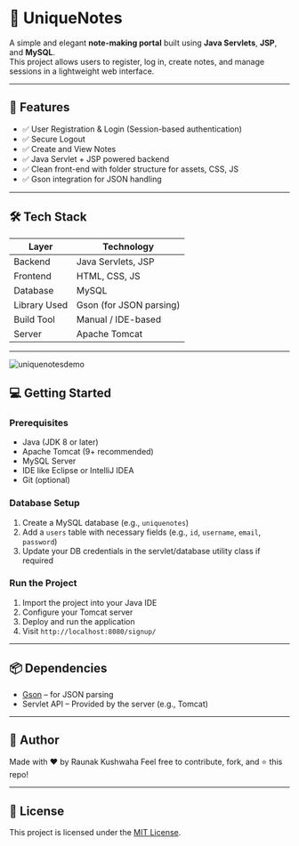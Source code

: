 # 📒 UniqueNotes

A simple and elegant **note-making portal** built using **Java Servlets**, **JSP**, and **MySQL**.  
This project allows users to register, log in, create notes, and manage sessions in a lightweight web interface.

---

## 🚀 Features

- ✅ User Registration & Login (Session-based authentication)
- ✅ Secure Logout
- ✅ Create and View Notes
- ✅ Java Servlet + JSP powered backend
- ✅ Clean front-end with folder structure for assets, CSS, JS
- ✅ Gson integration for JSON handling

---

## 🛠️ Tech Stack

| Layer        | Technology            |
|--------------|------------------------|
| Backend      | Java Servlets, JSP     |
| Frontend     | HTML, CSS, JS          |
| Database     | MySQL                  |
| Library Used | Gson (for JSON parsing)|
| Build Tool   | Manual / IDE-based     |
| Server       | Apache Tomcat          |


---
![uniquenotesdemo](uniquenotesdemo.gif)

## 💻 Getting Started

### Prerequisites

- Java (JDK 8 or later)
- Apache Tomcat (9+ recommended)
- MySQL Server
- IDE like Eclipse or IntelliJ IDEA
- Git (optional)

### Database Setup

1. Create a MySQL database (e.g., `uniquenotes`)
2. Add a `users` table with necessary fields (e.g., `id`, `username`, `email`, `password`)
3. Update your DB credentials in the servlet/database utility class if required

### Run the Project

1. Import the project into your Java IDE
2. Configure your Tomcat server
3. Deploy and run the application
4. Visit `http://localhost:8080/signup/`

---

## 📦 Dependencies

- [Gson](https://github.com/google/gson) – for JSON parsing
- Servlet API – Provided by the server (e.g., Tomcat)

---

## 🙌 Author

Made with ❤️ by Raunak Kushwaha 
Feel free to contribute, fork, and ⭐ this repo!

---

## 📄 License

This project is licensed under the [MIT License](LICENSE).
